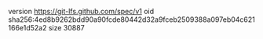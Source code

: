 version https://git-lfs.github.com/spec/v1
oid sha256:4ed8b9262bdd90a90fcde80442d32a9fceb2509388a097eb04c621166e1d52a2
size 30887
